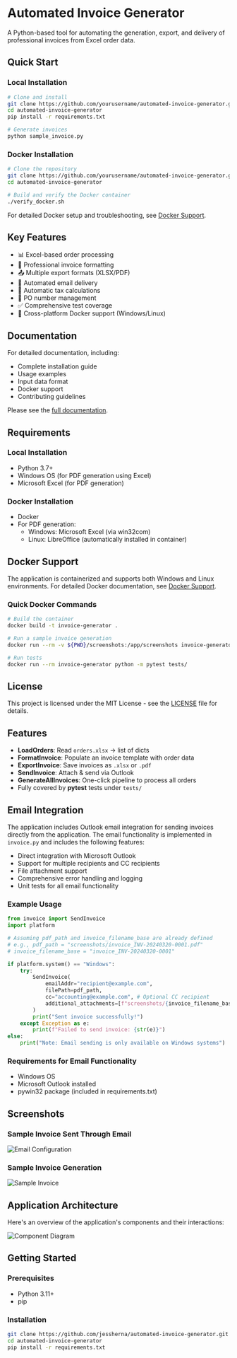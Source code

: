 # Automated Invoice Generator

A Python-based tool for automating the generation, export, and delivery of professional invoices from Excel order data.

## Quick Start

### Local Installation
```bash
# Clone and install
git clone https://github.com/yourusername/automated-invoice-generator.git
cd automated-invoice-generator
pip install -r requirements.txt

# Generate invoices
python sample_invoice.py
```

### Docker Installation
```bash
# Clone the repository
git clone https://github.com/yourusername/automated-invoice-generator.git
cd automated-invoice-generator

# Build and verify the Docker container
./verify_docker.sh
```

For detailed Docker setup and troubleshooting, see [Docker Support](Docker_README.md).

## Key Features

- 📊 Excel-based order processing
- 📝 Professional invoice formatting
- 📤 Multiple export formats (XLSX/PDF)
- 📧 Automated email delivery
- 🧮 Automatic tax calculations
- 🔄 PO number management
- ✅ Comprehensive test coverage
- 🐳 Cross-platform Docker support (Windows/Linux)

## Documentation

For detailed documentation, including:
- Complete installation guide
- Usage examples
- Input data format
- Docker support
- Contributing guidelines

Please see the [full documentation](docs/README.md).

## Requirements

### Local Installation
- Python 3.7+
- Windows OS (for PDF generation using Excel)
- Microsoft Excel (for PDF generation)

### Docker Installation
- Docker
- For PDF generation:
  - Windows: Microsoft Excel (via win32com)
  - Linux: LibreOffice (automatically installed in container)

## Docker Support

The application is containerized and supports both Windows and Linux environments. For detailed Docker documentation, see [Docker Support](Docker_README.md).

### Quick Docker Commands
```bash
# Build the container
docker build -t invoice-generator .

# Run a sample invoice generation
docker run --rm -v ${PWD}/screenshots:/app/screenshots invoice-generator python sample_invoice.py

# Run tests
docker run --rm invoice-generator python -m pytest tests/
```

## License

This project is licensed under the MIT License - see the [LICENSE](LICENSE) file for details.

## Features
- **LoadOrders**: Read `orders.xlsx` → list of dicts  
- **FormatInvoice**: Populate an invoice template with order data  
- **ExportInvoice**: Save invoices as `.xlsx` or `.pdf`  
- **SendInvoice**: Attach & send via Outlook  
- **GenerateAllInvoices**: One-click pipeline to process all orders  
- Fully covered by **pytest** tests under `tests/`

## Email Integration

The application includes Outlook email integration for sending invoices directly from the application. The email functionality is implemented in `invoice.py` and includes the following features:

- Direct integration with Microsoft Outlook
- Support for multiple recipients and CC recipients
- File attachment support
- Comprehensive error handling and logging
- Unit tests for all email functionality

### Example Usage

```python
from invoice import SendInvoice
import platform

# Assuming pdf_path and invoice_filename_base are already defined
# e.g., pdf_path = "screenshots/invoice_INV-20240320-0001.pdf"
# invoice_filename_base = "invoice_INV-20240320-0001"

if platform.system() == "Windows":
    try:
        SendInvoice(
            emailAddr="recipient@example.com",
            filePath=pdf_path,
            cc="accounting@example.com", # Optional CC recipient
            additional_attachments=[f"screenshots/{invoice_filename_base}.xlsx"] # Optional additional attachments
        )
        print("Sent invoice successfully!")
    except Exception as e:
        print(f"Failed to send invoice: {str(e)}")
else:
    print("Note: Email sending is only available on Windows systems")
```

### Requirements for Email Functionality
- Windows OS
- Microsoft Outlook installed
- pywin32 package (included in requirements.txt)

## Screenshots

### Sample Invoice Sent Through Email
![Email Configuration](screenshots/test-email.png)

### Sample Invoice Generation
![Sample Invoice](screenshots/invoice_INV-20250608-0002.png)

## Application Architecture

Here's an overview of the application's components and their interactions:

![Component Diagram](docs/assets/component_diagram.png)

## Getting Started

### Prerequisites
- Python 3.11+  
- pip  

### Installation
```bash
git clone https://github.com/jessherna/automated-invoice-generator.git
cd automated-invoice-generator
pip install -r requirements.txt
```

